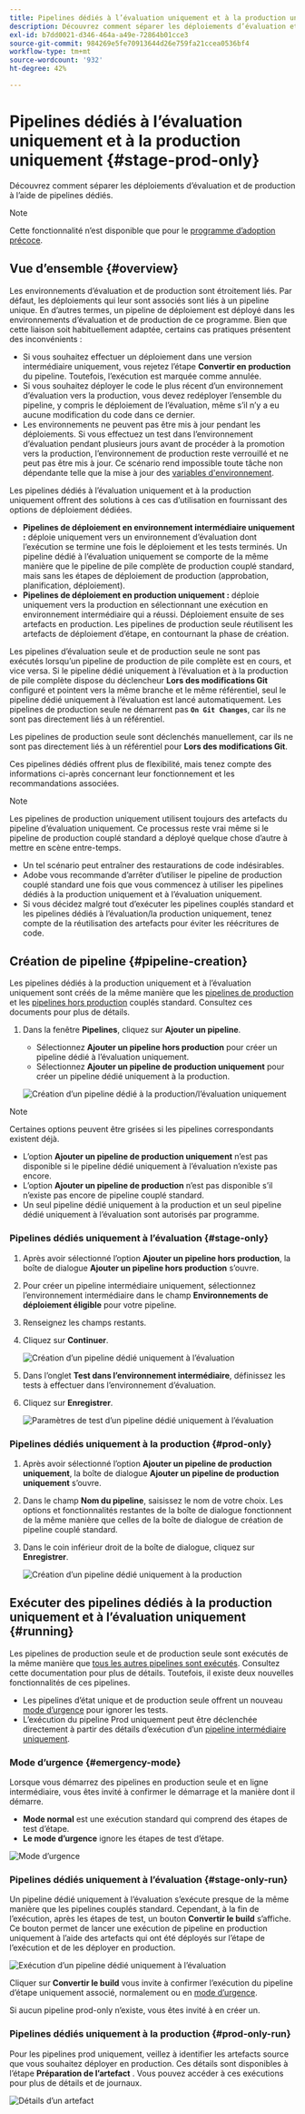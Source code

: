 ```yaml
---
title: Pipelines dédiés à l’évaluation uniquement et à la production uniquement
description: Découvrez comment séparer les déploiements d’évaluation et de production à l’aide de pipelines dédiés.
exl-id: b7dd0021-d346-464a-a49e-72864b01cce3
source-git-commit: 984269e5fe70913644d26e759fa21ccea0536bf4
workflow-type: tm+mt
source-wordcount: '932'
ht-degree: 42%

---
```


# Pipelines dédiés à l’évaluation uniquement et à la production uniquement {#stage-prod-only}

Découvrez comment séparer les déploiements d’évaluation et de production à l’aide de pipelines dédiés.

>[!NOTE]
>
>Cette fonctionnalité n’est disponible que pour le [programme d’adoption précoce](/help/release-notes/current.md#early-adoption).

## Vue d’ensemble {#overview}

Les environnements d’évaluation et de production sont étroitement liés. Par défaut, les déploiements qui leur sont associés sont liés à un pipeline unique. En d’autres termes, un pipeline de déploiement est déployé dans les environnements d’évaluation et de production de ce programme. Bien que cette liaison soit habituellement adaptée, certains cas pratiques présentent des inconvénients :

* Si vous souhaitez effectuer un déploiement dans une version intermédiaire uniquement, vous rejetez l’étape **Convertir en production** du pipeline. Toutefois, l’exécution est marquée comme annulée.
* Si vous souhaitez déployer le code le plus récent d’un environnement d’évaluation vers la production, vous devez redéployer l’ensemble du pipeline, y compris le déploiement de l’évaluation, même s’il n’y a eu aucune modification du code dans ce dernier.
* Les environnements ne peuvent pas être mis à jour pendant les déploiements. Si vous effectuez un test dans l’environnement d’évaluation pendant plusieurs jours avant de procéder à la promotion vers la production, l’environnement de production reste verrouillé et ne peut pas être mis à jour. Ce scénario rend impossible toute tâche non dépendante telle que la mise à jour des [variables d&#39;environnement](/help/getting-started/build-environment.md#environment-variables).

Les pipelines dédiés à l’évaluation uniquement et à la production uniquement offrent des solutions à ces cas d’utilisation en fournissant des options de déploiement dédiées.

* **Pipelines de déploiement en environnement intermédiaire uniquement :** déploie uniquement vers un environnement d’évaluation dont l’exécution se termine une fois le déploiement et les tests terminés. Un pipeline dédié à l’évaluation uniquement se comporte de la même manière que le pipeline de pile complète de production couplé standard, mais sans les étapes de déploiement de production (approbation, planification, déploiement).
* **Pipelines de déploiement en production uniquement :** déploie uniquement vers la production en sélectionnant une exécution en environnement intermédiaire qui a réussi. Déploiement ensuite de ses artefacts en production. Les pipelines de production seule réutilisent les artefacts de déploiement d’étape, en contournant la phase de création.

Les pipelines d’évaluation seule et de production seule ne sont pas exécutés lorsqu’un pipeline de production de pile complète est en cours, et vice versa. Si le pipeline dédié uniquement à l’évaluation et à la production de pile complète dispose du déclencheur **Lors des modifications Git** configuré et pointent vers la même branche et le même référentiel, seul le pipeline dédié uniquement à l’évaluation est lancé automatiquement. Les pipelines de production seule ne démarrent pas **`On Git Changes`**, car ils ne sont pas directement liés à un référentiel.

Les pipelines de production seule sont déclenchés manuellement, car ils ne sont pas directement liés à un référentiel pour **Lors des modifications Git**.

Ces pipelines dédiés offrent plus de flexibilité, mais tenez compte des informations ci-après concernant leur fonctionnement et les recommandations associées.

>[!NOTE]
>
>Les pipelines de production uniquement utilisent toujours des artefacts du pipeline d’évaluation uniquement. Ce processus reste vrai même si le pipeline de production couplé standard a déployé quelque chose d’autre à mettre en scène entre-temps.
>
>* Un tel scénario peut entraîner des restaurations de code indésirables.
>* Adobe vous recommande d’arrêter d’utiliser le pipeline de production couplé standard une fois que vous commencez à utiliser les pipelines dédiés à la production uniquement et à l’évaluation uniquement.
>* Si vous décidez malgré tout d’exécuter les pipelines couplés standard et les pipelines dédiés à l’évaluation/la production uniquement, tenez compte de la réutilisation des artefacts pour éviter les réécritures de code.

## Création de pipeline {#pipeline-creation}

Les pipelines dédiés à la production uniquement et à l’évaluation uniquement sont créés de la même manière que les [pipelines de production](/help/using/production-pipelines.md) et les [pipelines hors production](/help/using/non-production-pipelines.md) couplés standard. Consultez ces documents pour plus de détails.

1. Dans la fenêtre **Pipelines**, cliquez sur **Ajouter un pipeline**.

   * Sélectionnez **Ajouter un pipeline hors production** pour créer un pipeline dédié à l’évaluation uniquement.
   * Sélectionnez **Ajouter un pipeline de production uniquement** pour créer un pipeline dédié uniquement à la production.

   ![Création d’un pipeline dédié à la production/l’évaluation uniquement](/help/assets/configure-pipelines/prod-stage-pipelines.png)

>[!NOTE]
>
>Certaines options peuvent être grisées si les pipelines correspondants existent déjà.
>
>* L’option **Ajouter un pipeline de production uniquement** n’est pas disponible si le pipeline dédié uniquement à l’évaluation n’existe pas encore.
>* L’option **Ajouter un pipeline de production** n’est pas disponible s’il n’existe pas encore de pipeline couplé standard.
>* Un seul pipeline dédié uniquement à la production et un seul pipeline dédié uniquement à l’évaluation sont autorisés par programme.

### Pipelines dédiés uniquement à l’évaluation {#stage-only}

1. Après avoir sélectionné l’option **Ajouter un pipeline hors production**, la boîte de dialogue **Ajouter un pipeline hors production** s’ouvre.
1. Pour créer un pipeline intermédiaire uniquement, sélectionnez l’environnement intermédiaire dans le champ **Environnements de déploiement éligible** pour votre pipeline.
1. Renseignez les champs restants.
1. Cliquez sur **Continuer**.

   ![Création d’un pipeline dédié uniquement à l’évaluation](/help/assets/configure-pipelines/stage-only.png)

1. Dans l’onglet **Test dans l’environnement intermédiaire**, définissez les tests à effectuer dans l’environnement d’évaluation.
1. Cliquez sur **Enregistrer**.

   ![Paramètres de test d’un pipeline dédié uniquement à l’évaluation](/help/assets/configure-pipelines/stage-only-test.png)

### Pipelines dédiés uniquement à la production {#prod-only}

1. Après avoir sélectionné l’option **Ajouter un pipeline de production uniquement**, la boîte de dialogue **Ajouter un pipeline de production uniquement** s’ouvre.
1. Dans le champ **Nom du pipeline**, saisissez le nom de votre choix. Les options et fonctionnalités restantes de la boîte de dialogue fonctionnent de la même manière que celles de la boîte de dialogue de création de pipeline couplé standard.
1. Dans le coin inférieur droit de la boîte de dialogue, cliquez sur **Enregistrer**.

   ![Création d’un pipeline dédié uniquement à la production](/help/assets/configure-pipelines/prod-only-pipeline.png)

## Exécuter des pipelines dédiés à la production uniquement et à l’évaluation uniquement {#running}

Les pipelines de production seule et de production seule sont exécutés de la même manière que [tous les autres pipelines sont exécutés](/help/using/managing-pipelines.md#running-pipelines). Consultez cette documentation pour plus de détails. Toutefois, il existe deux nouvelles fonctionnalités de ces pipelines.

* Les pipelines d’état unique et de production seule offrent un nouveau [mode d’urgence](#emergency-mode) pour ignorer les tests.
* L’exécution du pipeline Prod uniquement peut être déclenchée directement à partir des détails d’exécution d’un [pipeline intermédiaire uniquement](#stage-only-run).

### Mode d’urgence {#emergency-mode}

Lorsque vous démarrez des pipelines en production seule et en ligne intermédiaire, vous êtes invité à confirmer le démarrage et la manière dont il démarre.

* **Mode normal** est une exécution standard qui comprend des étapes de test d’étape.
* **Le mode d’urgence** ignore les étapes de test d’étape.

![Mode d’urgence](/help/assets/configure-pipelines/emergency-mode.png)

### Pipelines dédiés uniquement à l’évaluation {#stage-only-run}

Un pipeline dédié uniquement à l’évaluation s’exécute presque de la même manière que les pipelines couplés standard. Cependant, à la fin de l’exécution, après les étapes de test, un bouton **Convertir le build** s’affiche. Ce bouton permet de lancer une exécution de pipeline en production uniquement à l’aide des artefacts qui ont été déployés sur l’étape de l’exécution et de les déployer en production.

![Exécution d’un pipeline dédié uniquement à l’évaluation](/help/assets/configure-pipelines/stage-only-pipeline-run.png)

Cliquer sur **Convertir le build** vous invite à confirmer l’exécution du pipeline d’étape uniquement associé, normalement ou en [mode d’urgence](#emergency-mode).

Si aucun pipeline prod-only n’existe, vous êtes invité à en créer un.

### Pipelines dédiés uniquement à la production {#prod-only-run}

Pour les pipelines prod uniquement, veillez à identifier les artefacts source que vous souhaitez déployer en production. Ces détails sont disponibles à l’étape **Préparation de l’artefact** . Vous pouvez accéder à ces exécutions pour plus de détails et de journaux.

![Détails d’un artefact](/help/assets/configure-pipelines/prod-only-pipeline-run.png)
